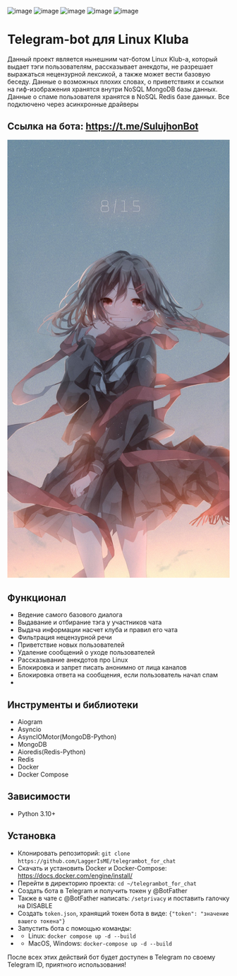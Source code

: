 ![image](https://img.shields.io/badge/Python-FFD43B?style=for-the-badge&logo=python&logoColor=blue)
![image](https://img.shields.io/badge/MongoDB-4EA94B?style=for-the-badge&logo=mongodb&logoColor=white)
![image](https://img.shields.io/badge/redis-%23DD0031.svg?&style=for-the-badge&logo=redis&logoColor=white)
![image](https://img.shields.io/badge/Docker-2CA5E0?style=for-the-badge&logo=docker&logoColor=white)
![image](https://img.shields.io/badge/Telegram-2CA5E0?style=for-the-badge&logo=telegram&logoColor=white)
# Telegram-bot для Linux Klubа
Данный проект является нынешним чат-ботом Linux Klub-а, который выдает тэги пользователям, рассказывает анекдоты,
не разрешает выражаться нецензурной лексикой, а также может вести базовую беседу. Данные о возможных  плохих словах, о приветствиях и ссылки на гиф-изображения
хранятся внутри NoSQL MongoDB базы данных. Данные о спаме пользователя хранятся в NoSQL Redis базе данных. Все подключено через асинхронные драйверы
## Ссылка на бота: https://t.me/SulujhonBot
![image](other_documents/Ayano.jpg)
## Функционал
* Ведение самого базового диалога
* Выдавание и отбирание тэга у участников чата
* Выдача информации насчет клуба и правил его чата
* Фильтрация нецензурной речи
* Приветствие новых пользователей
* Удаление сообщений о уходе пользователей
* Рассказывание анекдотов про Linux
* Блокировка и запрет писать анонимно от лица каналов
* Блокировка ответа на сообщения, если пользователь начал спам
* 
## Инструменты и библиотеки
* Aiogram
* Asyncio
* AsyncIOMotor(MongoDB-Python)
* MongoDB
* Aioredis(Redis-Python)
* Redis
* Docker
* Docker Compose
## Зависимости
* Python 3.10+
## Установка
* Клонировать репозиторий: `git clone https://github.com/LaggerIsME/telegrambot_for_chat`
* Скачать и установить Docker и Docker-Compose: https://docs.docker.com/engine/install/
* Перейти в директорию проекта: `cd ~/telegrambot_for_chat`
* Создать бота в Telegram и получить токен у @BotFather
* Также в чате с @BotFather написать: `/setprivacy` и поставить галочку на DISABLE
* Создать `token.json`, хранящий токен бота в виде: `{"token": "значение вашего токена"} `
* Запустить бота с помощью команды:
* * Linux: `docker compose up -d --build`
* * MacOS, Windows: `docker-compose up -d --build`

После всех этих действий бот будет доступен в Telegram по своему Telegram ID, приятного использования!